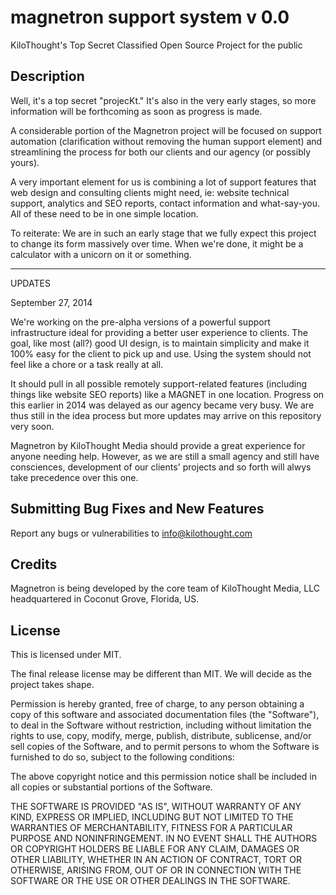magnetron support system v 0.0
=========

KiloThought's Top Secret Classified Open Source Project for the public

Description
----------------------------

Well, it's a top secret "projecKt." It's also in the very early stages, so more information will be forthcoming as soon as progress is made.

A considerable portion of the Magnetron project will be focused on support automation (clarification without removing the human support element) and streamlining the process for both our clients and our agency (or possibly yours).

A very important element for us is combining a lot of support features that web design and consulting clients might need, ie: website technical support, analytics and SEO reports, contact information and what-say-you. All of these need to be in one simple location.

To reiterate: We are in such an early stage that we fully expect this project to change its form massively over time. When we're done, it might be a calculator with a unicorn on it or something.

----------------------------
UPDATES

September 27, 2014

We're working on the pre-alpha versions of a powerful support infrastructure ideal for providing a better user experience to clients. The goal, like most (all?) good UI design, is to maintain simplicity and make it 100% easy for the client to pick up and use. Using the system should not feel like a chore or a task really at all.

It should pull in all possible remotely support-related features (including things like website SEO reports) like a MAGNET in one location. Progress on this earlier in 2014 was delayed as our agency became very busy. We are thus still in the idea process but more updates may arrive on this repository very soon.

Magnetron by KiloThought Media should provide a great experience for anyone needing help. However, as we are still a small agency and still have consciences, development of our clients' projects and so forth will alwys take precedence over this one.


Submitting Bug Fixes and New Features
----------------------------
Report any bugs or vulnerabilities to info@kilothought.com

Credits
----------------------------
Magnetron is being developed by the core team of KiloThought Media, LLC headquartered in Coconut Grove, Florida, US.

License
----------------------------
This is licensed under MIT.

The final release license may be different than MIT. We will decide as the project takes shape.

Permission is hereby granted, free of charge, to any person obtaining a copy of this software and associated documentation files (the "Software"), to deal in the Software without restriction, including without limitation the rights to use, copy, modify, merge, publish, distribute, sublicense, and/or sell copies of the Software, and to permit persons to whom the Software is furnished to do so, subject to the following conditions:

The above copyright notice and this permission notice shall be included in all copies or substantial portions of the Software.

THE SOFTWARE IS PROVIDED "AS IS", WITHOUT WARRANTY OF ANY KIND, EXPRESS OR IMPLIED, INCLUDING BUT NOT LIMITED TO THE WARRANTIES OF MERCHANTABILITY, FITNESS FOR A PARTICULAR PURPOSE AND NONINFRINGEMENT. IN NO EVENT SHALL THE AUTHORS OR COPYRIGHT HOLDERS BE LIABLE FOR ANY CLAIM, DAMAGES OR OTHER LIABILITY, WHETHER IN AN ACTION OF CONTRACT, TORT OR OTHERWISE, ARISING FROM, OUT OF OR IN CONNECTION WITH THE SOFTWARE OR THE USE OR OTHER DEALINGS IN THE SOFTWARE.
